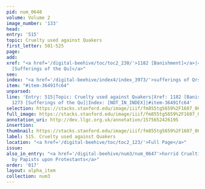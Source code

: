 ```yaml
---
pid: num_0648
volume: Volume 2
image_number: '133'
head: 
entry: '515'
topic: Cruelty used against Quakers
first_letter: 501-525
page: 
add: 
xref: "<a href='/digital-beehive/toc/toc2_230/'>1182 [Banishment]</a>|<a href='/digital-beehive/toc/toc2_248/'>1273
  [Sufferings of the Qu]</a>"
see: 
index: "<a href='/digital-beehive/index4/index_3973/'>sufferings of Qrs</a>"
item: "#item-36491fc64"
unparsed: 
line: 'Entry: 515|Topic: Cruelty used against Quakers|Xref: 1182 [Banishment]|Xref:
  1273 [Sufferings of the Qu]|Index: [NOT_IN_INDEX]|#item-36491fc64'
selection: https://stacks.stanford.edu/image/iiif/fm855tg5659%2F1607_0600/379,3306,2897,659/full/0/default.jpg
full_image: https://stacks.stanford.edu/image/iiif/fm855tg5659%2F1607_0600/full/full/0/default.jpg
annotation_uri: http://dev.llgc.org.uk/annotation/1575652426195
insertion: 
thumbnail: https://stacks.stanford.edu/image/iiif/fm855tg5659%2F1607_0600/379,3306,600,180/250,/0/default.jpg
label: 515. Cruelty used against Quakers
location: "<a href='/digital-beehive/toc/toc2_123/'>Full Page</a>"
issue: 
also_in_entry: "<a href='/digital-beehive/num3/num_0647'>horrid Cruelties, practised
  by Papists upon Protestants</a>"
order: '017'
layout: alpha_item
collection: num3
---
```

